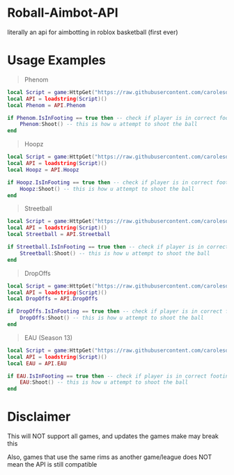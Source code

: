 # Roball-Aimbot-API
literally an api for aimbotting in roblox basketball (first ever)

# Usage Examples

> Phenom
```lua
local Script = game:HttpGet("https://raw.githubusercontent.com/carolesdaughter/Roball-Aimbot-API/main/API.lua")
local API = loadstring(Script)()
local Phenom = API.Phenom

if Phenom.IsInFooting == true then -- check if player is in correct footing
    Phenom:Shoot() -- this is how u attempt to shoot the ball
end
```
> Hoopz
```lua
local Script = game:HttpGet("https://raw.githubusercontent.com/carolesdaughter/Roball-Aimbot-API/main/API.lua")
local API = loadstring(Script)()
local Hoopz = API.Hoopz

if Hoopz.IsInFooting == true then -- check if player is in correct footing
    Hoopz:Shoot() -- this is how u attempt to shoot the ball
end
```
> Streetball
```lua
local Script = game:HttpGet("https://raw.githubusercontent.com/carolesdaughter/Roball-Aimbot-API/main/API.lua")
local API = loadstring(Script)()
local Streetball = API.Streetball

if Streetball.IsInFooting == true then -- check if player is in correct footing
    Streetball:Shoot() -- this is how u attempt to shoot the ball
end
```
> DropOffs
```lua
local Script = game:HttpGet("https://raw.githubusercontent.com/carolesdaughter/Roball-Aimbot-API/main/API.lua")
local API = loadstring(Script)()
local DropOffs = API.DropOffs

if DropOffs.IsInFooting == true then -- check if player is in correct footing
    DropOffs:Shoot() -- this is how u attempt to shoot the ball
end
```
> EAU (Season 13)
```lua
local Script = game:HttpGet("https://raw.githubusercontent.com/carolesdaughter/Roball-Aimbot-API/main/API.lua")
local API = loadstring(Script)()
local EAU = API.EAU

if EAU.IsInFooting == true then -- check if player is in correct footing
    EAU:Shoot() -- this is how u attempt to shoot the ball
end
```

# Disclaimer

This will NOT support all games, and updates the games make may break this

Also, games that use the same rims as another game/league does NOT mean the API is still compatible

